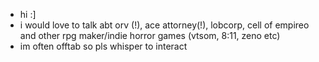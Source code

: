 * hi :]
* i would love to talk abt orv (!), ace attorney(!), lobcorp, cell of empireo and other rpg maker/indie horror games (vtsom, 8:11, zeno etc)
* im often offtab so pls whisper to interact 
